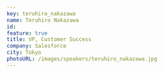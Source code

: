 ```yaml
---
key: teruhiro_nakazawa
name: Teruhiro Nakazawa
id: 
feature: true
title: VP, Customer Success
company: Salesforce
city: Tokyo
photoURL: /images/speakers/teruhiro_nakazawa.jpg
---
```

